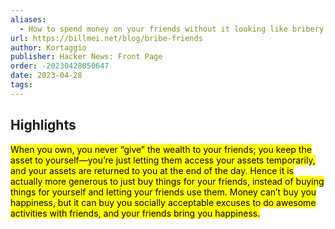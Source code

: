 ```yaml
---
aliases:
  - How to spend money on your friends without it looking like bribery
url: https://billmei.net/blog/bribe-friends
author: Kortaggio
publisher: Hacker News: Front Page
order: -20230428050647
date: 2023-04-28
tags:
---
```


## Highlights
<mark>When you own, you never “give” the wealth to your friends; you keep the asset to yourself—you’re just letting them access your assets temporarily, and your assets are returned to you at the end of the day. Hence it is actually more generous to just buy things for your friends, instead of buying things for yourself and letting your friends use them. Money can’t buy you happiness, but it can buy you socially acceptable excuses to do awesome activities with friends, and your friends bring you happiness.</mark>

